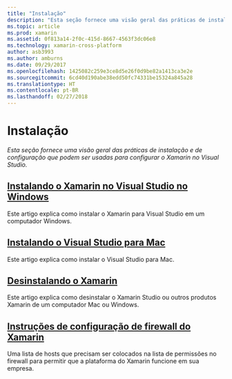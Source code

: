```yaml
---
title: "Instalação"
description: "Esta seção fornece uma visão geral das práticas de instalação e de configuração que podem ser usadas para configurar o Xamarin no Visual Studio."
ms.topic: article
ms.prod: xamarin
ms.assetid: 0f813a14-2f0c-415d-8667-4563f3dc06e8
ms.technology: xamarin-cross-platform
author: asb3993
ms.author: amburns
ms.date: 09/29/2017
ms.openlocfilehash: 1425082c259e3ce8d5e26f0d9be82a1413ca3e2e
ms.sourcegitcommit: 6cd40d190abe38edd50fc74331be15324a845a28
ms.translationtype: HT
ms.contentlocale: pt-BR
ms.lasthandoff: 02/27/2018
---
```

# <a name="installation"></a>Instalação

_Esta seção fornece uma visão geral das práticas de instalação e de configuração que podem ser usadas para configurar o Xamarin no Visual Studio._

##  <a name="installing-xamarin-in-visual-studio-on-windowscross-platformget-startedinstallationwindowsmd"></a>[Instalando o Xamarin no Visual Studio no Windows](~/cross-platform/get-started/installation/windows.md)

Este artigo explica como instalar o Xamarin para Visual Studio em um computador Windows.

##  <a name="installing-visual-studio-for-macvisualstudiomacinstallation"></a>[Instalando o Visual Studio para Mac](/visualstudio/mac/installation/)

Este artigo explica como instalar o Visual Studio para Mac.

##  <a name="uninstalling-xamarincross-platformget-startedinstallationuninstalling-xamarinmd"></a>[Desinstalando o Xamarin](~/cross-platform/get-started/installation/uninstalling-xamarin.md)

Este artigo explica como desinstalar o Xamarin Studio ou outros produtos Xamarin de um computador Mac ou Windows.

##  <a name="xamarin-firewall-configuration-instructionsfirewallmd"></a>[Instruções de configuração de firewall do Xamarin](firewall.md)

Uma lista de hosts que precisam ser colocados na lista de permissões no firewall para permitir que a plataforma do Xamarin funcione em sua empresa.